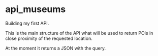 # api_museums
Building my first API.

This is the main structure of the API what will be used to return POIs in close proximity of the requested location.

At the moment it returns a JSON with the query.
